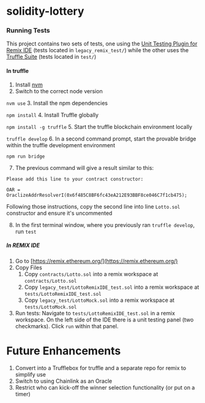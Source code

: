 # solidity-lottery
### Running Tests
This project contains two sets of tests, one using the
[Unit Testing Plugin for Remix IDE](https://remix-ide.readthedocs.io/en/latest/unittesting.html)
(tests located in `legacy_remix_test/`)
while the other uses the [Truffle Suite](https://github.com/trufflesuite/truffle) (tests located in `test/`)
#### In truffle
1. Install [nvm](https://github.com/nvm-sh/nvm)
2. Switch to the correct node version 

`nvm use`
3. Install the npm dependencies

`npm install`
4. Install Truffle globally

`npm install -g truffle`
5. Start the truffle blockchain environment locally

`truffle develop`
6. In a second command prompt, start the provable bridge within the truffle development environment

`npm run bridge`

7. The previous command will give a result similar to this:

```
Please add this line to your contract constructor:

OAR = OraclizeAddrResolverI(0x6f485C8BF6fc43eA212E93BBF8ce046C7f1cb475);
```
Following those instructions, copy the second line into line `Lotto.sol` constructor and ensure it's uncommented

8. In the first terminal window, where you previously ran `truffle develop`, run `test`

##### In REMIX IDE

1. Go to [https://remix.ethereum.org/](https://remix.ethereum.org/)
2. Copy Files
    1. Copy `contracts/Lotto.sol` into a remix workspace at `contracts/Lotto.sol`
    2. Copy `legacy_test/LottoRemixIDE_test.sol` into a remix workspace at `tests/LottoRemixIDE_test.sol`
    3. Copy `legacy_test/LottoMock.sol` into a remix workspace at `tests/LottoMock.sol`
3. Run tests: Navigate to `tests/LottoRemixIDE_test.sol` in a remix workspace. On the left side of the IDE there is a unit testing panel (two checkmarks). Click `run` within that panel.

# Future Enhancements

1. Convert into a Trufflebox for truffle and a separate repo for remix to simplify use
2. Switch to using Chainlink as an Oracle
3. Restrict who can kick-off the winner selection functionality (or put on a timer)